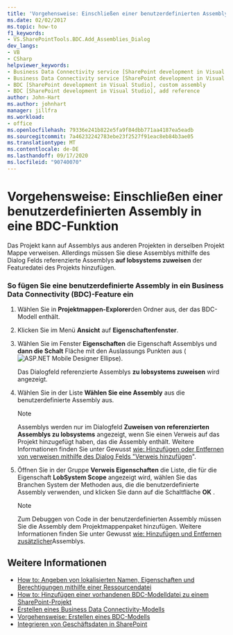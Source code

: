 ```yaml
---
title: 'Vorgehensweise: Einschließen einer benutzerdefinierten Assembly in eine BDC-Funktion | Microsoft-Dokumentation'
ms.date: 02/02/2017
ms.topic: how-to
f1_keywords:
- VS.SharePointTools.BDC.Add_Assemblies_Dialog
dev_langs:
- VB
- CSharp
helpviewer_keywords:
- Business Data Connectivity service [SharePoint development in Visual Studio], add reference
- Business Data Connectivity service [SharePoint development in Visual Studio], custom assembly
- BDC [SharePoint development in Visual Studio], custom assembly
- BDC [SharePoint development in Visual Studio], add reference
author: John-Hart
ms.author: johnhart
manager: jillfra
ms.workload:
- office
ms.openlocfilehash: 79336e241b822e5fa9f84dbb771aa4187ea5eadb
ms.sourcegitcommit: 7a46232242783ebe23f2527f91eac8eb84b3ae05
ms.translationtype: MT
ms.contentlocale: de-DE
ms.lasthandoff: 09/17/2020
ms.locfileid: "90740070"
---
```

# <a name="how-to-include-a-custom-assembly-in-a-bdc-feature"></a>Vorgehensweise: Einschließen einer benutzerdefinierten Assembly in eine BDC-Funktion
  Das Projekt kann auf Assemblys aus anderen Projekten in derselben Projekt Mappe verweisen. Allerdings müssen Sie diese Assemblys mithilfe des Dialog Felds referenzierte Assemblys **auf lobsystems zuweisen** der Featuredatei des Projekts hinzufügen.

### <a name="to-include-a-custom-assembly-in-a-business-data-connectivity-bdc-feature"></a>So fügen Sie eine benutzerdefinierte Assembly in ein Business Data Connectivity (BDC)-Feature ein

1. Wählen Sie in **Projektmappen-Explorer**den Ordner aus, der das BDC-Modell enthält.

2. Klicken Sie im Menü **Ansicht** auf **Eigenschaftenfenster**.

3. Wählen Sie im Fenster **Eigenschaften** die Eigenschaft Assemblys und **dann die Schalt** Fläche mit den Auslassungs Punkten aus (![ASP.NET Mobile Designer Ellipse](../sharepoint/media/mwellipsis.gif "Auslassungszeichen im ASP.NET Mobile-Designer")).

     Das Dialogfeld referenzierte Assemblys **zu lobsystems zuweisen** wird angezeigt.

4. Wählen Sie in der Liste **Wählen Sie eine Assembly** aus die benutzerdefinierte Assembly aus.

    > [!NOTE]
    > Assemblys werden nur im Dialogfeld **Zuweisen von referenzierten Assemblys zu lobsystems** angezeigt, wenn Sie einen Verweis auf das Projekt hinzugefügt haben, das die Assembly enthält. Weitere Informationen finden Sie unter Gewusst [wie: Hinzufügen oder Entfernen von verweisen mithilfe des Dialog Felds "Verweis hinzufügen](/previous-versions/wkze6zky(v=vs.140))".

5. Öffnen Sie in der Gruppe **Verweis Eigenschaften** die Liste, die für die Eigenschaft **LobSystem Scope** angezeigt wird, wählen Sie das Branchen System der Methoden aus, die die benutzerdefinierte Assembly verwenden, und klicken Sie dann auf die Schaltfläche **OK** .

    > [!NOTE]
    > Zum Debuggen von Code in der benutzerdefinierten Assembly müssen Sie die Assembly dem Projektmappenpaket hinzufügen. Weitere Informationen finden Sie unter Gewusst [wie: Hinzufügen und Entfernen zusätzlicher](../sharepoint/how-to-add-and-remove-additional-assemblies.md)Assemblys.

## <a name="see-also"></a>Weitere Informationen
- [How to: Angeben von lokalisierten Namen, Eigenschaften und Berechtigungen mithilfe einer Ressourcendatei](../sharepoint/how-to-use-a-resource-file-to-specify-localized-names-properties-and-permissions.md)
- [How to: Hinzufügen einer vorhandenen BDC-Modelldatei zu einem SharePoint-Projekt](../sharepoint/how-to-add-an-existing-bdc-model-file-to-a-sharepoint-project.md)
- [Erstellen eines Business Data Connectivity-Modells](../sharepoint/creating-a-business-data-connectivity-model.md)
- [Vorgehensweise: Erstellen eines BDC-Modells](../sharepoint/how-to-create-a-bdc-model.md)
- [Integrieren von Geschäftsdaten in SharePoint](../sharepoint/integrating-business-data-into-sharepoint.md)